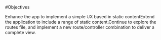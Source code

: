 #Objectives

Enhance the app to implement a simple UX based in static contentExtend the application to include a range of static content.Continue to explore the routes file, and implement a new route/controller combination to deliver a complete view.

